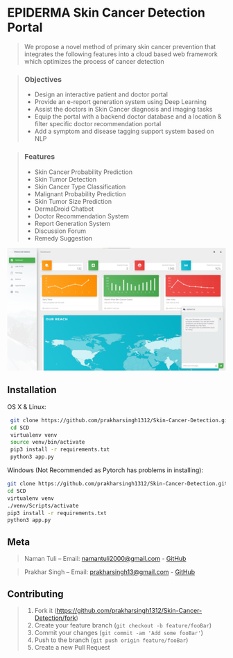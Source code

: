 # EPIDERMA Skin Cancer Detection Portal
> We propose a novel method of primary skin cancer prevention that integrates the following features into a cloud based web framework which optimizes the process of cancer detection

>### Objectives 
 >* Design an interactive patient and doctor portal
 >* Provide an e-report generation system using Deep Learning
 >* Assist the doctors in Skin Cancer diagnosis and imaging tasks
 >* Equip the portal with a backend doctor database and a location & filter specific doctor recommendation portal
 >* Add a symptom and disease tagging support system based on NLP

>### Features
  >* Skin Cancer Probability Prediction
  >* Skin Tumor Detection 
  >* Skin Cancer Type Classification
  >* Malignant Probability Prediction
  >* Skin Tumor Size Prediction
  >* DermaDroid Chatbot
  >* Doctor Recommendation System
  >* Report Generation System
  >* Discussion Forum
  >* Remedy Suggestion



![](header.png)

## Installation

OS X & Linux:

```sh
 git clone https://github.com/prakharsingh1312/Skin-Cancer-Detection.git SCD
 cd SCD
 virtualenv venv
 source venv/bin/activate
 pip3 install -r requirements.txt
 python3 app.py
```

Windows (Not Recommended as Pytorch has problems in installing):

```sh
git clone https://github.com/prakharsingh1312/Skin-Cancer-Detection.git SCD
cd SCD
virtualenv venv
./venv/Scripts/activate
pip3 install -r requirements.txt
python3 app.py
```

## Meta

> Naman Tuli – Email: namantuli2000@gmail.com -
[GitHub](https://github.com/namantuli18)

> Prakhar Singh – Email: prakharsingh13@gmail.com -
[GitHub](https://github.com/prakharsingh1312)

## Contributing

>1. Fork it (<https://github.com/prakharsingh1312/Skin-Cancer-Detection/fork>)
>2. Create your feature branch (`git checkout -b feature/fooBar`)
>3. Commit your changes (`git commit -am 'Add some fooBar'`)
>4. Push to the branch (`git push origin feature/fooBar`)
>5. Create a new Pull Request

<!-- Markdown link & img dfn's -->
[npm-image]: https://img.shields.io/npm/v/datadog-metrics.svg?style=flat-square
[npm-url]: https://npmjs.org/package/datadog-metrics
[npm-downloads]: https://img.shields.io/npm/dm/datadog-metrics.svg?style=flat-square
[travis-image]: https://img.shields.io/travis/dbader/node-datadog-metrics/master.svg?style=flat-square
[travis-url]: https://travis-ci.org/dbader/node-datadog-metrics
[wiki]: https://github.com/yourname/yourproject/wiki
